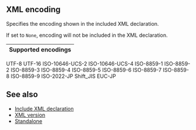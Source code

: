XML encoding
------------
Specifies the encoding shown in the included XML declaration.

If set to `None`, encoding will not be included in the XML declaration.

Supported encodings |
------------------- |
UTF-8
UTF-16
ISO-10646-UCS-2
ISO-10646-UCS-4
ISO-8859-1
ISO-8859-2
ISO-8859-3
ISO-8859-4
ISO-8859-5
ISO-8859-6
ISO-8859-7
ISO-8859-8
ISO-8859-9
ISO-2022-JP
Shift_JIS
EUC-JP

See also
--------
- [Include XML declaration](includexmldeclaration.md)
- [XML version](xmlversion.md)
- [Standalone](standalone.md)
